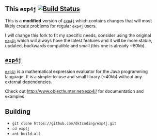 This `exp4j` [![Build Status](https://travis-ci.org/dktcoding/exp4j.svg?branch=master)](https://travis-ci.org/dktcoding/exp4j)
----------
This is a **modified** version of [`exp4j`](https://github.com/fasseg/exp4j) which 
contains changes that will most likely create problems for regular 
[`exp4j`](https://github.com/fasseg/exp4j) users.

I will change this fork to fit my specific needs, consider using the original
[`exp4j`](https://github.com/fasseg/exp4j) which will always have the latest features 
and it will be more stable, updated, backwards compatible and small (this one is 
already ~60kb).

[`exp4j`](https://github.com/fasseg/exp4j)
-----
[`exp4j`](https://github.com/fasseg/exp4j) is a mathematical expression evaluator for
the Java programming language. It is a simple-to-use and small library (~40kb) without 
any external dependencies.

Check out http://www.objecthunter.net/exp4j/ for documentation and examples

Building
--------
- `git clone https://github.com/dktcoding/exp4j.git`
- `cd exp4j`
- `ant build-all` 
